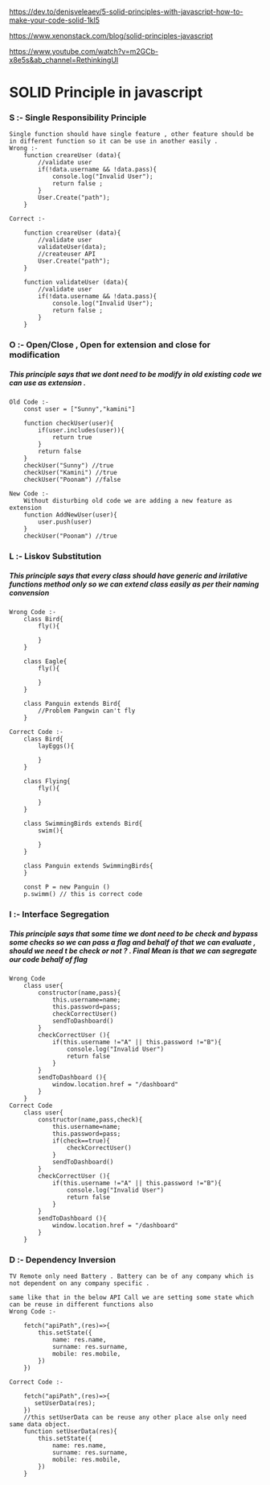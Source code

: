 https://dev.to/denisveleaev/5-solid-principles-with-javascript-how-to-make-your-code-solid-1kl5

https://www.xenonstack.com/blog/solid-principles-javascript

https://www.youtube.com/watch?v=m2GCb-x8e5s&ab_channel=RethinkingUI
# SOLID Principle in javascript 

### S :- Single Responsibility Principle 

    Single function should have single feature , other feature should be in different function so it can be use in another easily . 
    Wrong :- 
        function creareUser (data){
            //validate user 
            if(!data.username && !data.pass){
                console.log("Invalid User");
                return false ;
            }
            User.Create("path");
        }

    Correct :- 

        function creareUser (data){
            //validate user 
            validateUser(data);
            //createuser API 
            User.Create("path");
        }

        function validateUser (data){
            //validate user 
            if(!data.username && !data.pass){
                console.log("Invalid User");
                return false ;
            }
        }
    

### O :- Open/Close , Open for extension and close for modification
   
   ##### This principle says that we dont need to be modify in old existing code we can use as extension . 

    Old Code :- 
        const user = ["Sunny","kamini"]

        function checkUser(user){
            if(user.includes(user)){
                return true
            }
            return false
        }
        checkUser("Sunny") //true
        checkUser("Kamini") //true
        checkUser("Poonam") //false

    New Code :- 
        Without disturbing old code we are adding a new feature as extension 
        function AddNewUser(user){
            user.push(user)
        }
        checkUser("Poonam") //true


### L :- Liskov Substitution 
   ##### This principle says that every class should have generic and irrilative functions method only so we can extend class easily as per their naming convension 
    Wrong Code :-
        class Bird{
            fly(){

            }
        }

        class Eagle{
            fly(){
                
            }
        }

        class Panguin extends Bird{
            //Problem Pangwin can't fly 
        }

    Correct Code :-
        class Bird{
            layEggs(){

            }
        }

        class Flying{
            fly(){
                
            }
        }

        class SwimmingBirds extends Bird{
            swim(){
                
            } 
        }

        class Panguin extends SwimmingBirds{
        }

        const P = new Panguin ()
        p.swimm() // this is correct code 
### I :- Interface Segregation 
   ##### This principle says that some time we dont need to be check and bypass some checks so we can pass a flag and behalf of that we can evaluate , should we need t be check or not ? . Final Mean is that we can segregate our code behalf of flag

    Wrong Code 
        class user{
            constructor(name,pass){
                this.username=name;
                this.password=pass;
                checkCorrectUser()
                sendToDashboard()
            }
            checkCorrectUser (){
                if(this.username !="A" || this.password !="B"){
                    console.log("Invalid User")
                    return false
                }
            }
            sendToDashboard (){
                window.location.href = "/dashboard"
            }
        }
    Correct Code 
        class user{
            constructor(name,pass,check){
                this.username=name;
                this.password=pass;
                if(check==true){
                    checkCorrectUser()
                }
                sendToDashboard()
            }
            checkCorrectUser (){
                if(this.username !="A" || this.password !="B"){
                    console.log("Invalid User")
                    return false
                }
            }
            sendToDashboard (){
                window.location.href = "/dashboard"
            }
        }
### D :- Dependency Inversion 

    TV Remote only need Battery . Battery can be of any company which is not dependent on any company specific . 

    same like that in the below API Call we are setting some state which can be reuse in different functions also 
    Wrong Code :-
        
        fetch("apiPath",(res)=>{
            this.setState({
                name: res.name,
                surname: res.surname,
                mobile: res.mobile,
            })
        })
        
    Correct Code :-
        
        fetch("apiPath",(res)=>{
           setUserData(res);
        })
        //this setUserData can be reuse any other place alse only need same data object. 
        function setUserData(res){
            this.setState({
                name: res.name,
                surname: res.surname,
                mobile: res.mobile,
            })
        }